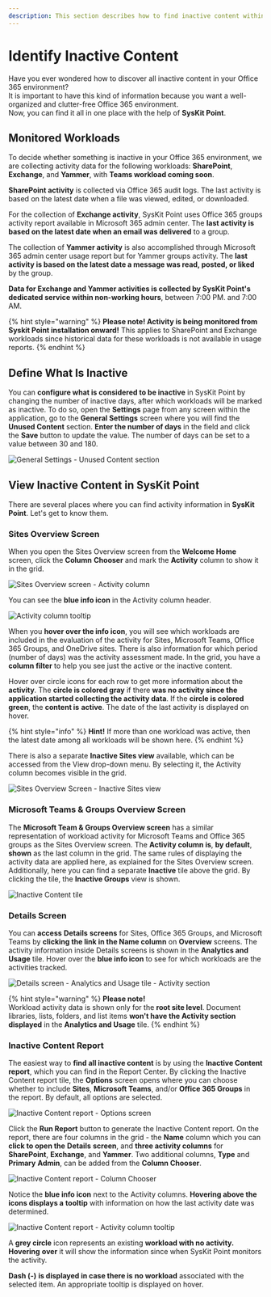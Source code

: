 ```yaml
---
description: This section describes how to find inactive content within SysKit Point.
---
```


# Identify Inactive Content

Have you ever wondered how to discover all inactive content in your Office 365 environment?  
                                                                                                                                                                                           It is important to have this kind of information because you want a well-organized and clutter-free Office 365 environment.  
                                                                                                                                                                                       Now, you can find it all in one place with the help of **SysKit Point**.

## Monitored Workloads

To decide whether something is inactive in your Office 365 environment, we are collecting activity data for the following workloads: **SharePoint**, **Exchange**, and **Yammer**, with **Teams workload coming soon**.

**SharePoint activity** is collected via Office 365 audit logs. The last activity is based on the latest date when a file was viewed, edited, or downloaded.

For the collection of **Exchange activity**, SysKit Point uses Office 365 groups activity report available in Microsoft 365 admin center. The **last activity is based on the latest date when an email was delivered** to a group.

The collection of **Yammer activity** is also accomplished through Microsoft 365 admin center usage report but for Yammer groups activity. The **last activity is based on the latest date a message was read, posted, or liked** by the group.

**Data for Exchange and Yammer activities is collected by SysKit Point's dedicated service within non-working hours**, between 7:00 PM. and 7:00 AM.

{% hint style="warning" %}
**Please note!                                                                                                                                       Activity is being monitored from Syskit Point installation onward!** This applies to SharePoint and Exchange workloads since historical data for these workloads is not available in usage reports.
{% endhint %}

## Define What Is Inactive

You can **configure what is considered to be inactive** in SysKit Point by changing the number of inactive days, after which workloads will be marked as inactive. To do so, open the **Settings** page from any screen within the application, go to the **General Settings** screen where you will find the **Unused Content** section. **Enter the number of days** in the field and click the **Save** button to update the value. The number of days can be set to a value between 30 and 180.

![General Settings - Unused Content section](../.gitbook/assets/inactive-content_unused-content-section.png)

## View Inactive Content in SysKit Point

There are several places where you can find activity information in **SysKit Point**. Let's get to know them.

### Sites Overview Screen

When you open the Sites Overview screen from the **Welcome Home** screen, click the **Column** **Chooser** and mark the **Activity** column to show it in the grid.

![Sites Overview screen - Activity column](../.gitbook/assets/inactive-content_sites-overview-screen-activity-column.png)

You can see the **blue info icon** in the Activity column header.

![Activity column tooltip](../.gitbook/assets/inactive-content_activity-column-tooltip.png)

When you **hover over the info icon**, you will see which workloads are included in the evaluation of the activity for Sites, Microsoft Teams, Office 365 Groups, and OneDrive sites. There is also information for which period \(number of days\) was the activity assessment made. In the grid, you have a **column filter** to help you see just the active or the inactive content.

Hover over circle icons for each row to get more information about the **activity**. The **circle is colored gray** if there **was no activity since the application started collecting the activity data**. If the **circle is colored** **green**, the **content is** **active**. The date of the last activity is displayed on hover.

{% hint style="info" %}
**Hint!**                                                                                                                                                               If more than one workload was active, then the latest date among all workloads will be shown here.
{% endhint %}

There is also a separate **Inactive Sites view** available, which can be accessed from the View drop-down menu. By selecting it, the Activity column becomes visible in the grid.

![Sites Overview Screen - Inactive Sites view](../.gitbook/assets/inactive-content_inactive-sites-view.png)

### Microsoft Teams & Groups Overview Screen

The **Microsoft Team & Groups Overview screen** has a similar representation of workload activity for Microsoft Teams and Office 365 groups as the Sites Overview screen. The **Activity column is**, **by default**, **shown** as the last column in the grid. The same rules of displaying the activity data are applied here, as explained for the Sites Overview screen. Additionally, here you can find a separate **Inactive** tile above the grid. By clicking the tile, the **Inactive Groups** view is shown.

![Inactive Content tile](../.gitbook/assets/inactive-content_inactive-content-tile.png)

### Details Screen

You can **access** **Details** **screens** for Sites, Office 365 Groups, and Microsoft Teams by **clicking the link in the Name column** on **Overview** screens. The activity information inside Details screens is shown in the **Analytics and Usage** tile. Hover over the **blue info icon** to see for which workloads are the activities tracked.

![Details screen - Analytics and Usage tile - Activity section](../.gitbook/assets/inactive-content_analytics-and-usage-tile-activity-section.png)

{% hint style="warning" %}
**Please note!**  
Workload activity data is shown only for the **root site level**. Document libraries, lists, folders, and list items **won't have the Activity section displayed** in the **Analytics and Usage** tile.
{% endhint %}

### Inactive Content Report

The easiest way to **find all inactive content** is by using the **Inactive Content report**, which you can find in the Report Center. By clicking the Inactive Content report tile, the **Options** screen opens where you can choose whether to include **Sites**, **Microsoft Teams**, and/or **Office 365 Groups** in the report. By default, all options are selected.

![Inactive Content report - Options screen](../.gitbook/assets/inactive-content_options-screen.png)

Click the **Run Report** button to generate the Inactive Content report. On the report, there are four columns in the grid - the **Name** column which you can **click to open the** **Details** **screen**, and **three activity columns** for **SharePoint**, **Exchange**, and **Yammer**. Two additional columns, **Type** and **Primary** **Admin**, can be added from the **Column Chooser**.

![Inactive Content report - Column Chooser](../.gitbook/assets/inactive-content_inactive-content-report.png)

Notice the **blue info icon** next to the Activity columns. **Hovering above the icons displays a** **tooltip** with information on how the last activity date was determined.

![Inactive Content report - Activity column tooltip](../.gitbook/assets/inactive-content_inactive-content-report-activity-tooltip.png)

A **grey circle** icon represents an existing **workload with no activity. Hovering** **over** it will show the information since when SysKit Point monitors the activity.

**Dash \(-\)** **is displayed in case there is** **no workload** associated with the selected item. An appropriate tooltip is displayed on hover.

